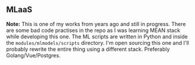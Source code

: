 ## MLaaS

**Note:** This is one of my works from years ago and still in progress. There are some bad code practises in the repo as I was learning MEAN stack while developing this one. The ML scripts are written in Python and inside the `modules/mlmodels/scripts` directory. I'm open sourcing this one and I'll probably rewrite the entire thing using a different stack. Preferably Golang/Vue/Postgres.
